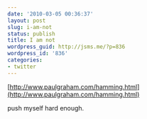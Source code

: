 ```yaml
---
date: '2010-03-05 00:36:37'
layout: post
slug: i-am-not
status: publish
title: I am not
wordpress_guid: http://jsms.me/?p=836
wordpress_id: '836'
categories:
- twitter
---
```


[http://www.paulgraham.com/hamming.html](http://www.paulgraham.com/hamming.html)

push myself hard enough.
